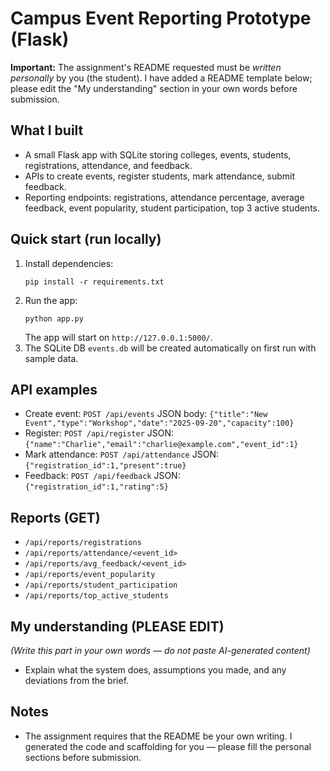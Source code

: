 
# Campus Event Reporting Prototype (Flask)

**Important:** The assignment's README requested must be *written personally* by you (the student). 
I have added a README template below; please edit the "My understanding" section in your own words before submission.

## What I built
- A small Flask app with SQLite storing colleges, events, students, registrations, attendance, and feedback.
- APIs to create events, register students, mark attendance, submit feedback.
- Reporting endpoints: registrations, attendance percentage, average feedback, event popularity, student participation, top 3 active students.

## Quick start (run locally)
1. Install dependencies:
   ```
   pip install -r requirements.txt
   ```
2. Run the app:
   ```
   python app.py
   ```
   The app will start on `http://127.0.0.1:5000/`.
3. The SQLite DB `events.db` will be created automatically on first run with sample data.

## API examples
- Create event:
  `POST /api/events` JSON body: `{"title":"New Event","type":"Workshop","date":"2025-09-20","capacity":100}`
- Register:
  `POST /api/register` JSON: `{"name":"Charlie","email":"charlie@example.com","event_id":1}`
- Mark attendance:
  `POST /api/attendance` JSON: `{"registration_id":1,"present":true}`
- Feedback:
  `POST /api/feedback` JSON: `{"registration_id":1,"rating":5}`

## Reports (GET)
- `/api/reports/registrations`
- `/api/reports/attendance/<event_id>`
- `/api/reports/avg_feedback/<event_id>`
- `/api/reports/event_popularity`
- `/api/reports/student_participation`
- `/api/reports/top_active_students`

## My understanding (PLEASE EDIT)
*(Write this part in your own words — do not paste AI-generated content)*
- Explain what the system does, assumptions you made, and any deviations from the brief.

## Notes
- The assignment requires that the README be your own writing. I generated the code and scaffolding for you — please fill the personal sections before submission.
